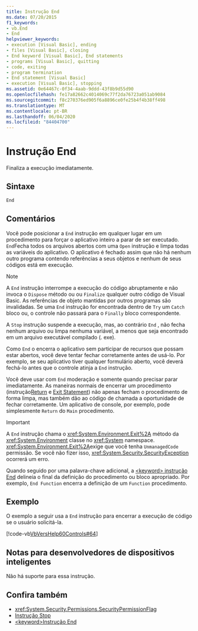 ```yaml
---
title: Instrução End
ms.date: 07/20/2015
f1_keywords:
- vb.End
- End
helpviewer_keywords:
- execution [Visual Basic], ending
- files [Visual Basic], closing
- End keyword [Visual Basic], End statements
- programs [Visual Basic], quitting
- code, exiting
- program termination
- End statement [Visual Basic]
- execution [Visual Basic], stopping
ms.assetid: 0e64467c-0f34-4aab-9ddd-43f8b9d55d90
ms.openlocfilehash: fe17a82662c4014069c77f2da76723a051ab9084
ms.sourcegitcommit: f8c270376ed905f6a8896ce0fe25b4f4b38ff498
ms.translationtype: MT
ms.contentlocale: pt-BR
ms.lasthandoff: 06/04/2020
ms.locfileid: "84404700"
---
```

# <a name="end-statement"></a>Instrução End
Finaliza a execução imediatamente.  
  
## <a name="syntax"></a>Sintaxe  
  
```vb  
End  
```  
  
## <a name="remarks"></a>Comentários  
 Você pode posicionar a `End` instrução em qualquer lugar em um procedimento para forçar o aplicativo inteiro a parar de ser executado. `End`Fecha todos os arquivos abertos com uma `Open` instrução e limpa todas as variáveis do aplicativo. O aplicativo é fechado assim que não há nenhum outro programa contendo referências a seus objetos e nenhum de seus códigos está em execução.  
  
> [!NOTE]
> A `End` instrução interrompe a execução do código abruptamente e não invoca o `Dispose` método ou ou `Finalize` qualquer outro código de Visual Basic. As referências de objeto mantidas por outros programas são invalidadas. Se uma `End` instrução for encontrada dentro de `Try` um `Catch` bloco ou, o controle não passará para o `Finally` bloco correspondente.  
  
 A `Stop` instrução suspende a execução, mas, ao contrário `End` , não fecha nenhum arquivo ou limpa nenhuma variável, a menos que seja encontrado em um arquivo executável compilado (. exe).  
  
 Como `End` o encerra o aplicativo sem participar de recursos que possam estar abertos, você deve tentar fechar corretamente antes de usá-lo. Por exemplo, se seu aplicativo tiver qualquer formulário aberto, você deverá fechá-lo antes que o controle atinja a `End` instrução.  
  
 Você deve usar com `End` moderação e somente quando precisar parar imediatamente. As maneiras normais de encerrar um procedimento (instrução[Return](return-statement.md) e [Exit Statement](exit-statement.md)) não apenas fecham o procedimento de forma limpa, mas também dão ao código de chamada a oportunidade de fechar corretamente. Um aplicativo de console, por exemplo, pode simplesmente `Return` do `Main` procedimento.  
  
> [!IMPORTANT]
> A `End` instrução chama o <xref:System.Environment.Exit%2A> método da <xref:System.Environment> classe no <xref:System> namespace. <xref:System.Environment.Exit%2A>exige que você tenha `UnmanagedCode` permissão. Se você não fizer isso, <xref:System.Security.SecurityException> ocorrerá um erro.  
  
 Quando seguido por uma palavra-chave adicional, a [ \<keyword> instrução End](end-keyword-statement.md) delineia o final da definição do procedimento ou bloco apropriado. Por exemplo, `End Function` encerra a definição de um `Function` procedimento.  
  
## <a name="example"></a>Exemplo  
 O exemplo a seguir usa a `End` instrução para encerrar a execução de código se o usuário solicitá-la.  
  
 [!code-vb[VbVersHelp60Controls#64](~/samples/snippets/visualbasic/VS_Snippets_VBCSharp/VbVersHelp60Controls/VB/Form1.vb#64)]  
  
## <a name="smart-device-developer-notes"></a>Notas para desenvolvedores de dispositivos inteligentes  
 Não há suporte para essa instrução.  
  
## <a name="see-also"></a>Confira também

- <xref:System.Security.Permissions.SecurityPermissionFlag>
- [Instrução Stop](stop-statement.md)
- [\<keyword>Instrução End](end-keyword-statement.md)
